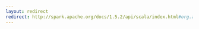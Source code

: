 ```yaml
---
layout: redirect
redirect: http://spark.apache.org/docs/1.5.2/api/scala/index.html#org.apache.spark.ml.feature.VectorAssembler
---
```

